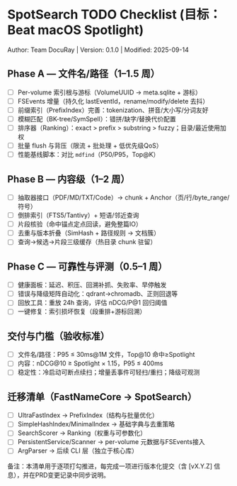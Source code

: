 # SpotSearch TODO Checklist (目标：Beat macOS Spotlight)  
Author: Team DocuRay | Version: 0.1.0 | Modified: 2025-09-14

## Phase A — 文件名/路径（1–1.5 周）
- [ ] Per-volume 索引根与游标（VolumeUUID → meta.sqlite + 游标）
- [ ] FSEvents 增量（持久化 lastEventId，rename/modify/delete 去抖）
- [ ] 前缀索引（PrefixIndex）完善：tokenization、拼音/大小写/分词友好
- [ ] 模糊匹配（BK-tree/SymSpell）：错拼/缺字/替换代价配置
- [ ] 排序器（Ranking）：exact > prefix > substring > fuzzy；目录/最近使用加权
- [ ] 批量 flush 与背压（限流 + 批处理 + 低优先级QoS）
- [ ] 性能基线脚本：对比 `mdfind`（P50/P95，Top@K）

## Phase B — 内容级（1–2 周）
- [ ] 抽取器接口（PDF/MD/TXT/Code）→ chunk + Anchor（页/行/byte_range/符号）
- [ ] 倒排索引（FTS5/Tantivy）+ 短语/邻近查询
- [ ] 片段核验（命中锚点定点回读，避免整篇IO）
- [ ] 去重与版本折叠（SimHash + 路径规则 → 文档簇）
- [ ] 查询→候选→片段三级缓存（热目录 chunk 驻留）

## Phase C — 可靠性与评测（0.5–1 周）
- [ ] 健康面板：延迟、积压、回溯补抓、失败率、早停触发
- [ ] 错误与降级矩阵自动化：qdrant→chromadb、正则回退等
- [ ] 回放工具：重放 24h 查询，评估 nDCG/P@1 回归阈值
- [ ] 一键修复：索引损坏恢复（段重排+游标回溯）

## 交付与门槛（验收标准）
- [ ] 文件名/路径：P95 ≤ 30ms@1M 文件，Top@10 命中≥Spotlight
- [ ] 内容：nDCG@10 ≥ Spotlight × 1.15，P95 ≤ 400ms
- [ ] 稳定性：冷启动可断点续扫；增量丢事件可轻扫/重扫；降级可观测

## 迁移清单（FastNameCore → SpotSearch）
- [ ] UltraFastIndex → PrefixIndex（结构与批量优化）
- [ ] SimpleHashIndex/MinimalIndex → 基础字典与去重策略
- [ ] SearchScorer → Ranking（权重与可参数化）
- [ ] PersistentService/Scanner → per-volume 元数据与FSEvents接入
- [ ] ArgParser → 后续 CLI 层（独立于核心库）

备注：本清单用于逐项打勾推进，每完成一项进行版本化提交（含 [vX.Y.Z] 信息），并在PRD变更记录中同步说明。


